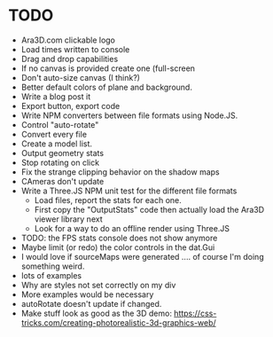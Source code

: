 # TODO

* Ara3D.com clickable logo 
* Load times written to console
* Drag and drop capabilities
* If no canvas is provided create one (full-screen
* Don't auto-size canvas (I think?)
* Better default colors of plane and background. 
* Write a blog post it
* Export button, export code 
* Write NPM converters between file formats using Node.JS. 
* Control "auto-rotate"
* Convert every file
* Create a model list. 
* Output geometry stats 
* Stop rotating on click
* Fix the strange clipping behavior on the shadow maps
* CAmeras don't update 
* Write a Three.JS NPM unit test for the different file formats 
    * Load files, report the stats for each one. 
    * First copy the "OutputStats" code then actually load the Ara3D viewer library next
    * Look for a way to do an offline render using Three.JS
* TODO: the FPS stats console does not show anymore 
* Maybe limit (or redo) the color controls in the dat.Gui
* I would love if sourceMaps were generated .... of course I'm doing something weird.
* lots of examples 
* Why are styles not set correctly on my div
* More examples would be necessary 
* autoRotate doesn't update if changed. 
* Make stuff look as good as the 3D demo: https://css-tricks.com/creating-photorealistic-3d-graphics-web/

